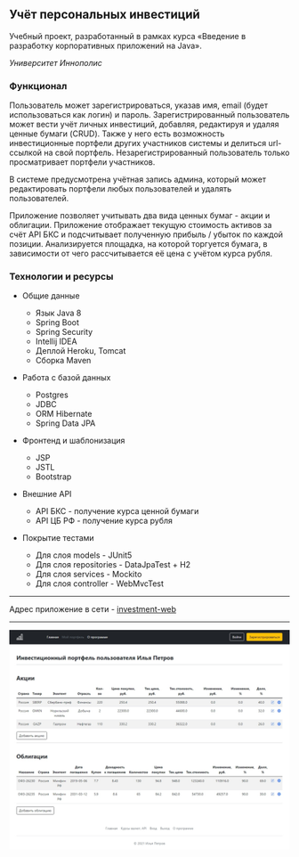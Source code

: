 ## Учёт персональных инвестиций

Учебный проект, разработанный в рамках курса «Введение в разработку корпоративных приложений на Java». 

*Университет Иннополис*

### Функционал

Пользователь может зарегистрироваться, указав имя, email (будет использоваться как логин) и пароль.
Зарегистрированный пользователь может вести учёт личных инвестиций, добавляя, редактируя и удаляя ценные бумаги (CRUD).
Также у него есть возможность инвестиционные портфели других участников системы и делиться url-ссылкой на свой портфель.
Незарегистрированный пользователь только просматривает портфели участников. 

В системе предусмотрена учётная запись админа, который может редактировать портфели любых пользователей и удалять пользователей.

Приложение позволяет учитывать два вида ценных бумаг - акции и облигации.
Приложение отображает текущую стоимость активов за счёт API БКС и подсчитывает полученную прибыль / убыток по каждой позиции.
Анализируется площадка, на которой торгуется бумага, в зависимости от чего рассчитывается её цена с учётом курса рубля.

### Технологии и ресурсы

* Общие данные
    - Язык Java 8
    - Spring Boot
    - Spring Security
    - Intellij IDEA
    - Деплой Heroku, Tomcat
    - Сборка Maven
    
    
* Работа с базой данных
    - Postgres
    - JDBC
    - ORM Hibernate
    - Spring Data JPA
  
    
* Фронтенд и шаблонизация
    - JSP
    - JSTL
    - Bootstrap
    
    
* Внешние API
    - API БКС - получение курса ценной бумаги
    - API ЦБ РФ - получение курса рубля


* Покрытие тестами
    - Для слоя models - JUnit5
    - Для слоя repositories - DataJpaTest + H2
    - Для слоя services - Mockito
    - Для слоя controller - WebMvcTest
    
---

Адрес приложение в сети - [investment-web](https://investment-web.herokuapp.com/)

---

![screenshot](screenshot.jpg)
  

                 
